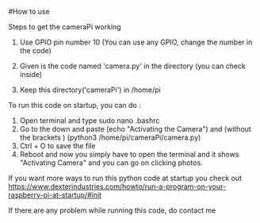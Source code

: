 #How to use

Steps to get the cameraPi working

1. Use GPIO pin number 10 (You can use any GPIO, change the number in the code)

2. Given is the code named 'camera.py' in the directory (you can check inside)

3. Keep this directory('cameraPi') in /home/pi

To run this code on startup, you can do :

  1. Open terminal and type sudo nano .bashrc
  2. Go to the down and paste 
  (echo "Activating the Camera") 
  and (without the brackets )
  (python3 /home/pi/cameraPi/camera.py) 
  3. Ctrl + O to save the file
  4. Reboot and now you simply have to open the terminal and it shows "Activating Camera" and you can go on clicking photos.
  
  If you want more ways to run this python code at startup you check out 
  https://www.dexterindustries.com/howto/run-a-program-on-your-raspberry-pi-at-startup/#init

If there are any problem while running this code, do contact me 
